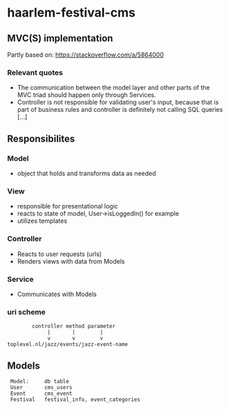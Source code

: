 # haarlem-festival-cms

## MVC(S) implementation
Partly based on: https://stackoverflow.com/a/5864000
### Relevant quotes
- The communication between the model layer and other parts of the MVC triad should happen only through Services. 
- Controller is not responsible for validating user's input, because that is part of business rules and controller is definitely not calling SQL queries [...]

## Responsibilites
### Model
- object that holds and transforms data as needed


### View
- responsible for presentational logic
- reacts to state of model, User->isLoggedIn() for example
- utilizes templates

### Controller
- Reacts to user requests (urls)
- Renders views with data from Models

### Service
- Communicates with Models

### uri scheme


            controller method parameter
                 |       |        |
                 v       v        v
    toplevel.nl/jazz/events/jazz-event-name


## Models

     Model:     db table
     User       cms_users
     Event      cms_event
     Festival   festival_info, event_categories